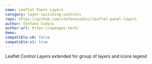 ```yaml
---
name: Leaflet Panel Layers
category: layer-switching-controls
repo: https://github.com/stefanocudini/leaflet-panel-layers
author: Stefano Cudini
author-url: https://opengeo.tech/
demo: 
compatible-v0: false
compatible-v1: true
---
```


Leaflet Control Layers extended for group of layers and icons legend
